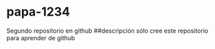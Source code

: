 # papa-1234
Segundo repositorio en github
##descripción
sólo cree este repositorio para aprender de github
